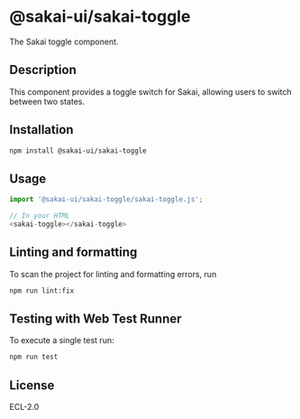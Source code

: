 # @sakai-ui/sakai-toggle

The Sakai toggle component.

## Description

This component provides a toggle switch for Sakai, allowing users to switch between two states.

## Installation

```bash
npm install @sakai-ui/sakai-toggle
```

## Usage

```javascript
import '@sakai-ui/sakai-toggle/sakai-toggle.js';

// In your HTML
<sakai-toggle></sakai-toggle>
```

## Linting and formatting

To scan the project for linting and formatting errors, run

```bash
npm run lint:fix
```

## Testing with Web Test Runner

To execute a single test run:

```bash
npm run test
```

## License

ECL-2.0
